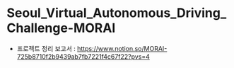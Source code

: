 # Seoul_Virtual_Autonomous_Driving_Challenge-MORAI
- 프로젝트 정리 보고서
  : https://www.notion.so/MORAI-725b8710f2b9439ab7fb7221f4c67f22?pvs=4
